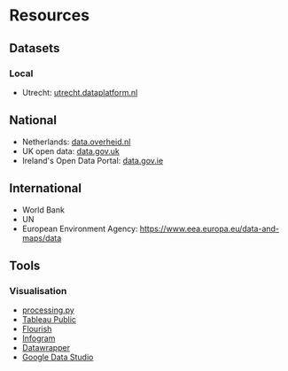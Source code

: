 # Resources

## Datasets

### Local

- Utrecht: [utrecht.dataplatform.nl](https://utrecht.dataplatform.nl)

## National

- Netherlands: [data.overheid.nl](https://data.overheid.nl/en)
- UK open data: [data.gov.uk](https://data.gov.uk/)
- Ireland's Open Data Portal: [data.gov.ie](https://data.gov.ie/)

## International

- World Bank
- UN
- European Environment Agency: https://www.eea.europa.eu/data-and-maps/data

## Tools

### Visualisation

- [processing.py](https://py.processing.org/)
- [Tableau Public](https://public.tableau.com)
- [Flourish](https://flourish.studio/)
- [Infogram](https://infogram.com/)
- [Datawrapper](https://www.datawrapper.de/)
- [Google Data Studio](https://datastudio.google.com)